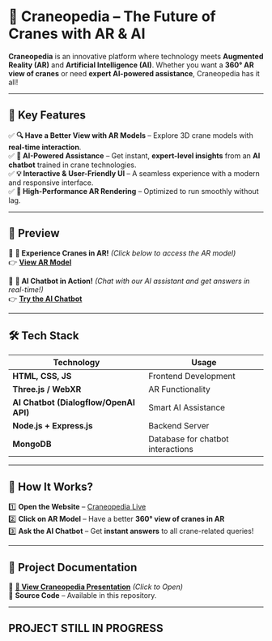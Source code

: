 # 🚀 Craneopedia – The Future of Cranes with AR & AI  

**Craneopedia** is an innovative platform where technology meets **Augmented Reality (AR)** and **Artificial Intelligence (AI)**. Whether you want a **360° AR view of cranes** or need **expert AI-powered assistance**, Craneopedia has it all!  

---

## 🌟 Key Features  

✅ **🔍 Have a Better View with AR Models** – Explore 3D crane models with **real-time interaction**.  
✅ **🧠 AI-Powered Assistance** – Get instant, **expert-level insights** from an **AI chatbot** trained in crane technologies.  
✅ **💡 Interactive & User-Friendly UI** – A seamless experience with a modern and responsive interface.  
✅ **🚀 High-Performance AR Rendering** – Optimized to run smoothly without lag.  

---

## 📸 Preview  

🎥 **🚀 Experience Cranes in AR!** *(Click below to access the AR model)*  
👉 **[View AR Model](https://your-ar-model-url.com)**  

🤖 **🧠 AI Chatbot in Action!** *(Chat with our AI assistant and get answers in real-time!)*  
👉 **[Try the AI Chatbot](https://your-ai-chatbot-url.com)**  

---

## 🛠️ Tech Stack  

| Technology | Usage |
|------------|--------|
| **HTML, CSS, JS** | Frontend Development |
| **Three.js / WebXR** | AR Functionality |
| **AI Chatbot (Dialogflow/OpenAI API)** | Smart AI Assistance |
| **Node.js + Express.js** | Backend Server |
| **MongoDB** | Database for chatbot interactions |

---

## 📖 How It Works?  

1️⃣ **Open the Website** – [Craneopedia Live](crane-o-pedia.vercel.app)  
2️⃣ **Click on AR Model** – Have a better **360° view of cranes in AR**  
3️⃣ **Ask the AI Chatbot** – Get **instant answers** to all crane-related queries!  

---

## 📂 Project Documentation  

📄 **[📘 View Craneopedia Presentation](Docs/Craneopedia_Presentation.pdf)** *(Click to Open)*  
📁 **Source Code** – Available in this repository.  

---

## **PROJECT STILL IN PROGRESS**
